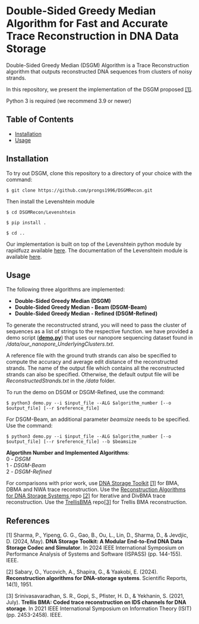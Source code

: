# Double-Sided Greedy Median Algorithm for Fast and Accurate Trace Reconstruction in DNA Data Storage
Double-Sided Greedy Median (DSGM) Algorithm is a Trace Reconstruction algorithm that outputs reconstructed DNA sequences from clusters of noisy strands.

In this repository, we present the implementation of the DSGM proposed [[1]](#1). 

Python 3 is required (we recommend 3.9 or newer)


## Table of Contents
- [Installation](#installation)
- [Usage](#usage)


## Installation
To try out DSGM, clone this repository to a directory of your choice with the command:

```shell
$ git clone https://github.com/prongs1996/DSGMRecon.git
```
Then install the Levenshtein module
```shell
$ cd DSGMRecon/Levenshtein

$ pip install .

$ cd ..
```

Our implementation is built on top of the Levenshtein python module by rapidfuzz available [here](https://github.com/rapidfuzz/Levenshtein). The documentation of the Levenshtein module is available [here](https://rapidfuzz.github.io/Levenshtein/).

## Usage

The following three algorithms are implemented:

- **Double-Sided Greedy Median (DSGM)**
- **Double-Sided Greedy Median - Beam (DSGM-Beam)**
- **Double-Sided Greedy Median - Refined (DSGM-Refined)**

To generate the reconstructed strand, you will need to pass the cluster of sequences as a list of strings to the respective function. we have provided a demo script ([**demo.py**](./demo.py)) that uses our nanopore sequencing dataset found in */data/our_nanopore_UnderlyingClusters.txt*. 

A reference file with the ground truth strands can also be specified to compute the accuracy and average edit distance of the reconstructed strands. The name of the output file which contains all the reconstructed strands can also be specified. Otherwise, the default output file will be *ReconstructedStrands.txt* in the */data* folder.


To run the demo on DSGM or DSGM-Refined, use the command:
```shell
$ python3 demo.py --i $input_file --ALG $algorithm_number [--o $output_file] [--r $reference_file]
```
For DSGM-Beam, an additional parameter *beamsize* needs to be specified. Use the command:
```shell
$ python3 demo.py --i $input_file --ALG $algorithm_number [--o $output_file] [--r $reference_file] --b $beamsize
```
**Algortihm Number and Implemented Algorithms**: <br>
        0 - *DSGM* <br>
        1 - *DSGM-Beam* <br>
        2 - *DSGM-Refined* <br>
        

For comparisons with prior work, use [DNA Storage Toolkit](https://github.com/prongs1996/DNAStorageToolkit) [[1]](#1) for BMA, DBMA and NWA trace reconstruction. Use the [Reconstruction Algorithms for DNA Storage Systems
](https://github.com/omersabary/Reconstruction/) repo [[2]](#2) for Iterative and DivBMA trace reconstruction. Use the [TrellisBMA](https://github.com/microsoft/TrellisBMA) repo[[3]](#3) for Trellis BMA reconstruction.

## References
<a id="1">[1] </a> Sharma, P., Yipeng, G. G., Gao, B., Ou, L., Lin, D., Sharma, D., & Jevdjic, D. (2024, May). **DNA Storage Toolkit: A Modular End-to-End DNA Data Storage Codec and Simulator**. In 2024 IEEE International Symposium on Performance Analysis of Systems and Software (ISPASS) (pp. 144-155). IEEE.

<a id="2">[2] </a> Sabary, O., Yucovich, A., Shapira, G., & Yaakobi, E. (2024). **Reconstruction algorithms for DNA-storage systems**. Scientific Reports, 14(1), 1951.

<a id="3">[3] </a> Srinivasavaradhan, S. R., Gopi, S., Pfister, H. D., & Yekhanin, S. (2021, July). **Trellis BMA: Coded trace reconstruction on IDS channels for DNA storage**. In 2021 IEEE International Symposium on Information Theory (ISIT) (pp. 2453-2458). IEEE.

